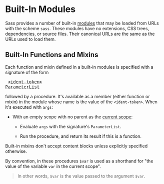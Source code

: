 # Built-In Modules

Sass provides a number of built-in [modules] that may be loaded from URLs with
the scheme `sass`. These modules have no extensions, CSS trees, dependencies, or
source files. Their canonical URLs are the same as the URLs used to load them.

[modules]: modules.md#module

## Built-In Functions and Mixins

Each function and mixin defined in a built-in modules is specified with a
signature of the form

<x><pre>
[\<ident-token>] [ParameterList]
</pre></x>

[\<ident-token>]: https://drafts.csswg.org/css-syntax-3/#ident-token-diagram
[ParameterList]: syntax.md#parameterlist

followed by a procedure. It's available as a member (either function or mixin)
in the module whose name is the value of the `<ident-token>`. When it's executed
with `args`:

* With an empty scope with no parent as the [current scope]:

  [current scope]: spec.md#scope

  * Evaluate `args` with the signature's `ParameterList`.

  * Run the procedure, and return its result if this is a function.

Built-in mixins don't accept content blocks unless explicitly specified
otherwise.

By convention, in these procedures `$var` is used as a shorthand for "the value
of the variable `var` in the current scope".

> In other words, `$var` is the value passed to the argument `$var`.
